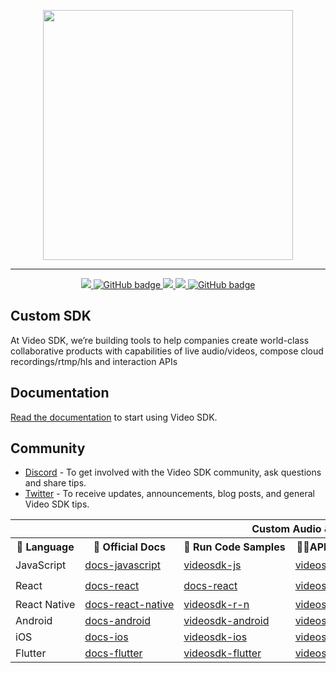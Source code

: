 <p align="center">
<img width="400" src="https://www.linkpicture.com/q/videosdk_Full-Logo_blue.png"/>
</p>

---

<p align="center">
  </a>
  <a href="https://discord.gg/kgAvyxtTxv">
    <img src="https://img.shields.io/discord/734858252939952248?logo=discord&style=for-the-badge" />
  </a>
  <a href="https://github.com/videosdk-live/videosdk-rtc-react-prebuilt-ui/issues">
    <img src="https://img.shields.io/github/issues/videosdk-live/videosdk-rtc-react-prebuilt-ui?label=PRs-welcome&logo=GitHub&style=for-the-badge" alt="GitHub badge"/>
  </a>
  <a href="https://twitter.com/intent/follow?original_referer=https%3A%2F%2Fpublish.twitter.com%2F&ref_src=twsrc%5Etfw%7Ctwcamp%5Ebuttonembed%7Ctwterm%5Efollow%7Ctwgr%5Evideo_sdk&screen_name=video_sdk">
    <img src="https://img.shields.io/twitter/follow/video_sdk?label=Twitter&logo=twitter&style=for-the-badge" />
  </a>
  <a href="http://youtube.com/videosdk?sub_confirmation=1">
    <img src="https://img.shields.io/youtube/channel/subscribers/UCuY7JzXnpp874oa7uQbUwsA?logo=Youtube&style=for-the-badge" />
  </a>
  <a href="https://github.com/videosdk-live/videosdk.live?tab=stars">
    <img src="https://img.shields.io/github/stars/videosdk-live/videosdk.live?label=Stars&logo=GitHub&style=for-the-badge" alt="GitHub badge" />
  </a>
  

## Custom SDK

<table style="table-layout:fixed; white-space: nowrap;">
  </tr>
    <th colspan="7">Custom Audio & Video SDK </th>
  <tr>
  
  <tr>
    <th>📙 Language</th>
    <th>📄 Official Docs</th>
     <th>🏃 Run Code Samples</th>
    <th>👨‍🔧API Reference</a></th>
    <th>♻️ Plugin</a></th>
    <th>Demo App</a></th>
     <th>Demo App</a></th> 
  </tr>
  
  <!-- TEMPLATE FOR NEW ROW -->
  <!-- START ROW
  <tr>
  <td>lang</td>
  </tr>
  END ROW -->
  
  <tr>
    <td> JavaScript </td>
    <td><a href="https://docs.videosdk.live/javascript/guide/video-and-audio-calling-api-sdk/getting-started" target="_blank" rel="noopener noreferrer">docs-javascript</a></td>
    <td><a href="https://github.com/videosdk-live/videosdk-rtc-javascript-sdk-example" target="_blank" rel="noopener noreferrer">videosdk-js</a></td>
    <td><a href="https://docs.videosdk.live/javascript/api/sdk-reference/setup" target="_blank" rel="noopener noreferrer">videosdk-js</a></td>
    <td><a href="https://www.npmjs.com/package/@videosdk.live/js-sdk" target="_blank" rel="noopener noreferrer">videosdk-js</a></td>
    <td><a href="https://www.videosdk.live/prebuilt" target="_blank" rel="noopener noreferrer">💻 js-demo</a></td>
    <td>-</td>
    
    
 </tr> 
 <tr>
    <td>React</td>
    <td><a href=https://docs.videosdk.live/react/guide/video-and-audio-calling-api-sdk/getting-started" target="_blank" rel="noopener noreferrer">docs-react</a></td>
    <td><a href="https://github.com/videosdk-live/videosdk-rtc-react-sdk-example" target="_blank" rel="noopener noreferrer">docs-react</a></td>
    <td><a href="https://docs.videosdk.live/react/api/sdk-reference/setup" target="_blank" rel="noopener noreferrer">videosdk-react</a></td>
    <td><a href="https://www.npmjs.com/package/@videosdk.live/react-sdk" target="_blank" rel="noopener noreferrer">videosdk-react</a></td>
    <td><a href="https://www.videosdk.live/prebuilt" target="_blank" rel="noopener noreferrer">💻 react-demo</a></td>
    <td>-</td>
  </tr>
  
  <tr>
    <td>React Native</td>
    <td><a href="https://docs.videosdk.live/react-native/guide/video-and-audio-calling-api-sdk/getting-started" target="_blank" rel="noopener noreferrer">docs-react-native</a></td>
    <td><a href="https://github.com/videosdk-live/videosdk-rtc-react-native-sdk-example" target="_blank" rel="noopener noreferrer">videosdk-r-n</a></td>
    <td><a href="https://docs.videosdk.live/react-native/api/sdk-reference/setup" target="_blank" rel="noopener noreferrer">videosdk-r-n</a></td>
    <td><a href="https://www.npmjs.com/package/@videosdk.live/react-native-sdk" target="_blank" rel="noopener noreferrer">videosdk-r-n</a></td>
    <td><a href="https://appdistribution.firebase.google.com/pub/i/0f3ac650239a944b" target="_blank" rel="noopener noreferrer">📲  android-demo</a></td>
     <td><a href="https://testflight.apple.com/join/LYj3QJPx" target="_blank" rel="noopener noreferrer">📲  ios-demo</a></td>
      </tr>
  
   <tr>
    <td>Android</td>
<td><a href="https://docs.videosdk.live/android/guide/video-and-audio-calling-api-sdk/getting-started" target="_blank" rel="noopener noreferrer">docs-android</a></td><td><a href="https://github.com/videosdk-live/videosdk-rtc-android-java-sdk-example" target="_blank" rel="noopener noreferrer">videosdk-android</a></td>
    <td><a href="https://docs.videosdk.live/android/api/sdk-reference/setup" target="_blank" rel="noopener noreferrer">videosdk-android</a></td>
<td>-</td>
<td><a href="https://appdistribution.firebase.dev/i/99ae2c5db3a7e446" target="_blank" rel="noopener noreferrer">📲  android-demo</a></td>
    <td>-</td>
  </tr>
  
   <tr>
    <td>iOS</td>
      <td><a href="https://docs.videosdk.live/ios/guide/video-and-audio-calling-api-sdk/getting-started" target="_blank" rel="noopener noreferrer">docs-ios</a></td>
      <td><a href="https://github.com/videosdk-live/videosdk-rtc-ios-sdk-example" target="_blank" rel="noopener noreferrer">videosdk-ios</a></td>
      <td><a href="https://docs.videosdk.live/ios/api/sdk-reference/setup" target="_blank" rel="noopener noreferrer">videosdk-ios</a></td>
      <td>-</td>
      <td>-</td>
      <td>-</td>
    
  </tr>
 
 <tr>
 <td>Flutter</td>
    <td><a href="https://docs.videosdk.live/flutter/guide/video-and-audio-calling-api-sdk/getting-started" target="_blank" rel="noopener noreferrer">docs-flutter</a></td>
    <td><a href="https://github.com/videosdk-live/videosdk-rtc-flutter-sdk-example" target="_blank" rel="noopener noreferrer">videosdk-flutter</a></td>
    <td><a href="https://docs.videosdk.live/flutter/api/sdk-reference/setup" target="_blank" rel="noopener noreferrer">videosdk-flutter</a></td>
    <td><a href="https://pub.dev/packages/videosdk" target="_blank" rel="noopener noreferrer">videosdk-flutter</a></td>
    <td><a href="https://appdistribution.firebase.dev/i/80c2c6cc9fcb89b0" target="_blank" rel="noopener noreferrer">📲  android-demo</a></td>
    <td><a href="https://testflight.apple.com/join/C1UOYbxh" target="_blank" rel="noopener noreferrer">📲  ios-demo</a></td>
  
  </tr>

At Video SDK, we’re building tools to help companies create world-class collaborative products with capabilities of live audio/videos, compose cloud recordings/rtmp/hls and interaction APIs
  
## Documentation
[Read the documentation](https://docs.videosdk.live/) to start using Video SDK.

## Community
- [Discord](https://discord.gg/Gpmj6eCq5u) - To get involved with the Video SDK community, ask questions and share tips.
- [Twitter](https://twitter.com/video_sdk) - To receive updates, announcements, blog posts, and general Video SDK tips.

